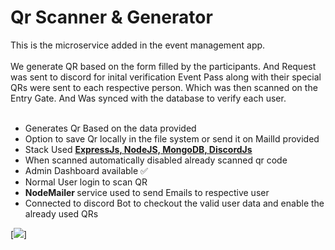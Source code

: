 <h1> Qr Scanner & Generator</h1>
This is the microservice added in the event management app.
<br> </br>
We generate QR based on the form filled by the participants. And Request was sent to discord for inital verification  
Event Pass along with their special QRs were sent to each respective person. Which was then scanned on the Entry Gate. And Was synced with the database to verify each user. 
<br> </br>
 <ul>
 <li> Generates Qr Based on the data provided </li>
 <li> Option to save Qr locally in the file system or send it on MailId provided </li>
 <li> Stack Used <u> <B>ExpressJs, NodeJS, MongoDB, DiscordJs </B> </u> </li>
 <li> When scanned automatically disabled already scanned qr code </li>
 <li> Admin Dashboard available ✅ </li>
 <li> Normal User login to scan QR </li>
 <li> <B>NodeMailer </B> service used to send Emails to respective user </li> 
 <li> Connected to discord Bot to checkout the valid user data and enable the already used QRs </li>

 </ul> 

[![](https://drive.google.com/file/d/1DYHnLX9s_Pmqq01lBjmc3sJ9OZtGNppz/view)]

